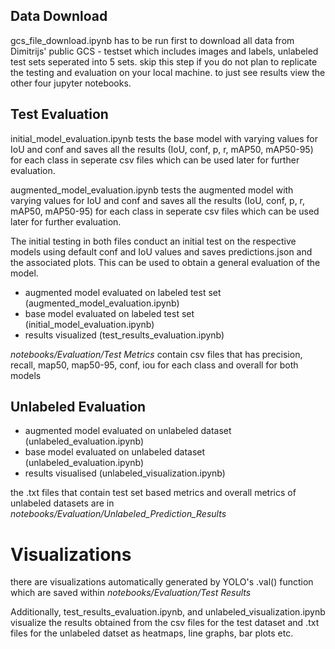 ## Data Download ##
gcs_file_download.ipynb has to be run first to download all data from Dimitrijs' public GCS - testset which includes images and labels, unlabeled test sets seperated into 5 sets. skip this step if you do not plan to replicate the testing and evaluation on your local machine. to just see results view the other four jupyter notebooks.

## Test Evaluation ##
initial_model_evaluation.ipynb tests the base model with varying values for IoU and conf and saves all the results (IoU, conf, p, r, mAP50, mAP50-95) for each class in seperate csv files which can be used later for further evaluation.

augmented_model_evaluation.ipynb tests the augmented model with varying values for IoU and conf and saves all the results (IoU, conf, p, r, mAP50, mAP50-95) for each class in seperate csv files which can be used later for further evaluation.

The initial testing in both files conduct an initial test on the respective models using default conf and IoU values and saves predictions.json and the associated plots. This can be used to obtain a general evaluation of the model.

- augmented model evaluated on labeled test set (augmented_model_evaluation.ipynb)
- base model evaluated on labeled test set (initial_model_evaluation.ipynb)
- results visualized (test_results_evaluation.ipynb)

_notebooks/Evaluation/Test Metrics_ contain csv files that has precision, recall, map50, map50-95, conf, iou for each class and overall for both models

## Unlabeled Evaluation ##

- augmented model evaluated on unlabeled dataset (unlabeled_evaluation.ipynb)
- base model evaluated on unlabeled dataset (unlabeled_evaluation.ipynb)
- results visualised (unlabeled_visualization.ipynb)

the .txt files that contain test set based metrics and overall metrics of unlabeled datasets are in _notebooks/Evaluation/Unlabeled_Prediction_Results_

# Visualizations
there are visualizations automatically generated by YOLO's .val() function which are saved within _notebooks/Evaluation/Test Results_

Additionally, test_results_evaluation.ipynb, and unlabeled_visualization.ipynb visualize the results obtained from the csv files for the test dataset and .txt files for the unlabeled datset as heatmaps, line graphs, bar plots etc.







